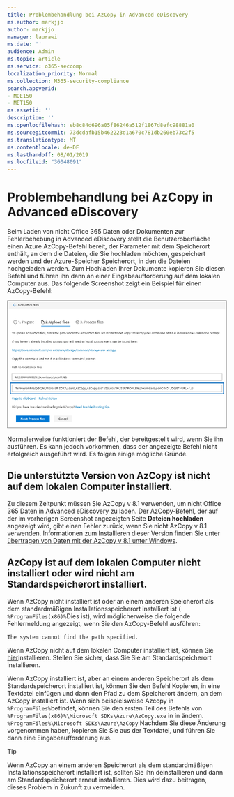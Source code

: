 ```yaml
---
title: Problembehandlung bei AzCopy in Advanced eDiscovery
ms.author: markjjo
author: markjjo
manager: laurawi
ms.date: ''
audience: Admin
ms.topic: article
ms.service: o365-seccomp
localization_priority: Normal
ms.collection: M365-security-compliance
search.appverid:
- MOE150
- MET150
ms.assetid: ''
description: ''
ms.openlocfilehash: eb8c84d696a05f86246a512f1867d8efc98881a0
ms.sourcegitcommit: 73dcdafb15b462223d1a670c781db260eb73c2f5
ms.translationtype: MT
ms.contentlocale: de-DE
ms.lasthandoff: 08/01/2019
ms.locfileid: "36048091"
---
```

# <a name="troubleshoot-azcopy-in-advanced-ediscovery"></a>Problembehandlung bei AzCopy in Advanced eDiscovery

Beim Laden von nicht Office 365 Daten oder Dokumenten zur Fehlerbehebung in Advanced eDiscovery stellt die Benutzeroberfläche einen Azure AzCopy-Befehl bereit, der Parameter mit dem Speicherort enthält, an dem die Dateien, die Sie hochladen möchten, gespeichert werden und der Azure-Speicher Speicherort, in den die Dateien hochgeladen werden. Zum Hochladen Ihrer Dokumente kopieren Sie diesen Befehl und führen ihn dann an einer Eingabeaufforderung auf dem lokalen Computer aus.  Das folgende Screenshot zeigt ein Beispiel für einen AzCopy-Befehl:

![Hochladen nicht Office 365er Dateien](../media/46ba68f6-af11-4e70-bb91-5fc7973516e3.png)

Normalerweise funktioniert der Befehl, der bereitgestellt wird, wenn Sie ihn ausführen. Es kann jedoch vorkommen, dass der angezeigte Befehl nicht erfolgreich ausgeführt wird. Es folgen einige mögliche Gründe.

## <a name="the-supported-version-of-azcopy-isnt-installed-on-the-local-computer"></a>Die unterstützte Version von AzCopy ist nicht auf dem lokalen Computer installiert.

Zu diesem Zeitpunkt müssen Sie AzCopy v 8.1 verwenden, um nicht Office 365 Daten in Advanced eDiscovery zu laden. Der AzCopy-Befehl, der auf der im vorherigen Screenshot angezeigten Seite **Dateien hochladen** angezeigt wird, gibt einen Fehler zurück, wenn Sie nicht AzCopy v 8.1 verwenden. Informationen zum Installieren dieser Version finden Sie unter [übertragen von Daten mit der AzCopy v 8.1 unter Windows](https://docs.microsoft.com/previous-versions/azure/storage/storage-use-azcopy).

## <a name="azcopy-isnt-installed-on-the-local-computer-or-its-not-installed-in-the-default-location"></a>AzCopy ist auf dem lokalen Computer nicht installiert oder wird nicht am Standardspeicherort installiert.

Wenn AzCopy nicht installiert ist oder an einem anderen Speicherort als dem standardmäßigen Installationsspeicherort installiert ist ( `%ProgramFiles(x86)%`Dies ist), wird möglicherweise die folgende Fehlermeldung angezeigt, wenn Sie den AzCopy-Befehl ausführen:

    The system cannot find the path specified.

Wenn AzCopy nicht auf dem lokalen Computer installiert ist, können Sie [hier](https://docs.microsoft.com/previous-versions/azure/storage/storage-use-azcopy)installieren. Stellen Sie sicher, dass Sie Sie am Standardspeicherort installieren.

Wenn AzCopy installiert ist, aber an einem anderen Speicherort als dem Standardspeicherort installiert ist, können Sie den Befehl Kopieren, in eine Textdatei einfügen und dann den Pfad zu dem Speicherort ändern, an dem AzCopy installiert ist. Wenn sich beispielsweise Azcopy in `%ProgramFiles%`befindet, können Sie den ersten Teil des Befehls von `%ProgramFiles(x86)%\Microsoft SDKs\Azure\AzCopy.exe` in in ändern. `%ProgramFiles%\Microsoft SDKs\Azure\AzCopy` Nachdem Sie diese Änderung vorgenommen haben, kopieren Sie Sie aus der Textdatei, und führen Sie dann eine Eingabeaufforderung aus.

> [!TIP]
> Wenn AzCopy an einem anderen Speicherort als dem standardmäßigen Installationsspeicherort installiert ist, sollten Sie ihn deinstallieren und dann am Standardspeicherort erneut installieren. Dies wird dazu beitragen, dieses Problem in Zukunft zu vermeiden.
